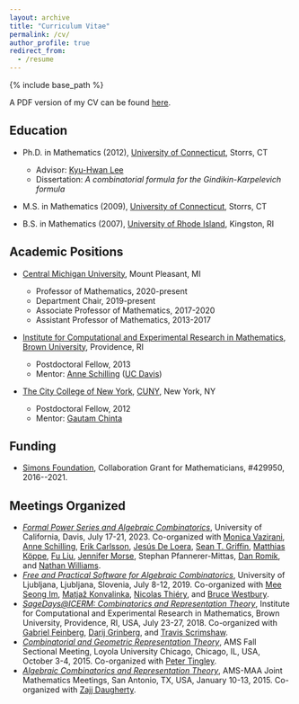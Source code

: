 ```yaml
---
layout: archive
title: "Curriculum Vitae"
permalink: /cv/
author_profile: true
redirect_from:
  - /resume
---
```


{% include base_path %}

A PDF version of my CV can be found [here](/files/cv_salisbury.pdf).

## Education

- Ph.D. in Mathematics (2012), [University of Connecticut](http://www.math.uconn.edu/), Storrs, CT
  * Advisor: [Kyu-Hwan Lee](http://www.math.uconn.edu/~khlee)
  * Dissertation: *A combinatorial formula for the Gindikin-Karpelevich formula*

- M.S. in Mathematics (2009), [University of Connecticut](http://www.math.uconn.edu/), Storrs, CT

- B.S. in Mathematics (2007), [University of Rhode Island](http://www.math.uri.edu/), Kingston, RI

## Academic Positions

- [Central Michigan University](http://www.cmich.edu/Pages/default.aspx), Mount Pleasant, MI
  * Professor of Mathematics, 2020-present
  * Department Chair, 2019-present
  * Associate Professor of Mathematics, 2017-2020
  * Assistant Professor of Mathematics, 2013-2017

- [Institute for Computational and Experimental Research in Mathematics](https://icerm.brown.edu), [Brown University](https://www.brown.edu), Providence, RI
  * Postdoctoral Fellow, 2013
  * Mentor: [Anne Schilling](https://www.math.ucdavis.edu/~anne/) ([UC Davis](https://www.math.ucdavis.edu))

- [The City College of New York](https://www.ccny.cuny.edu), [CUNY](https://www.cuny.edu), New York, NY
  * Postdoctoral Fellow, 2012
  * Mentor: [Gautam Chinta](https://chinta.ccny.cuny.edu)


## Funding
- [Simons Foundation](https://www.simonsfoundation.org), Collaboration Grant for Mathematicians, #429950, 2016--2021.

## Meetings Organized

- [*Formal Power Series and Algebraic Combinatorics*](http://fpsac23.math.ucdavis.edu), University of California, Davis, July 17-21, 2023.  Co-organized with [Monica Vazirani](https://www.math.ucdavis.edu/~vazirani/), [Anne Schilling](https://www.math.ucdavis.edu/~anne/), [Erik Carlsson](https://www.math.ucdavis.edu/~ecarlsson/), [Jesús De Loera](https://www.math.ucdavis.edu/~deloera/), [Sean T. Griffin](https://sites.google.com/view/sgriffin/home), [Matthias Köppe](https://www.math.ucdavis.edu/~mkoeppe/), [Fu Liu](https://www.math.ucdavis.edu/~fuliu/), [Jennifer Morse](https://morsej123.github.io), Stephan Pfannerer-Mittas, [Dan Romik](https://www.math.ucdavis.edu/~romik/), and [Nathan Williams](https://personal.utdallas.edu/~nxw170830/).
- [*Free and Practical Software for Algebraic Combinatorics*](https://wiki.sagemath.org/fpsac19), University of Ljubljana, Ljubljana, Slovenia, July 8-12, 2019.  Co-organized with [Mee Seong Im](https://sites.google.com/site/meeseongim/), [Matjaž Konvalinka](https://www.fmf.uni-lj.si/~konvalinka/), [Nicolas Thiéry](https://nicolas.thiery.name), and [Bruce Westbury](https://math.utdallas.edu/4571/westbury-bruce/).
- [*SageDays@ICERM: Combinatorics and Representation Theory*](https://icerm.brown.edu/topical_workshops/tw18-1-sage/), Institute for Computational and Experimental Research in Mathematics, Brown University, Providence, RI, USA, July 23-27, 2018.  Co-organized with [Gabriel Feinberg](https://www.washcoll.edu/people_departments/faculty/feinberg-gabe.php), [Darij Grinberg](https://www.cip.ifi.lmu.de/~grinberg/index.html), and [Travis Scrimshaw](https://tscrim.github.io).
- [*Combinatorial and Geometric Representation Theory*](https://www.ams.org/meetings/sectional/2219_program_ss9.html#title), AMS Fall Sectional Meeting, Loyola University Chicago, Chicago, IL, USA, October 3-4, 2015.  Co-organized with [Peter Tingley](http://webpages.math.luc.edu/~ptingley/).
- [*Algebraic Combinatorics and Representation Theory*](https://jointmathematicsmeetings.org/meetings/national/jmm2015/2168_program_ss36.html#title), AMS-MAA Joint Mathematics Meetings, San Antonio, TX, USA, January 10-13, 2015.  Co-organized with [Zajj Daugherty](https://zdaugherty.ccnysites.cuny.edu).
